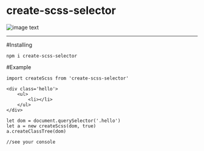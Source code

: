 # create-scss-selector
![image text](http://pp27i0i8c.bkt.clouddn.com/%E6%9C%AA%E5%91%BD%E5%90%8D.gif)


------

#Installing

    npm i create-scss-selector
    
    
#Example



    import createScss from 'create-scss-selector'
    
    <div class='hello'>
        <ul>
            <li></li>
        </ul>
    </div>
    
    let dom = document.querySelector('.hello')
    let a = new createScss(dom, true)
    a.createClassTree(dom)
    
    //see your console
